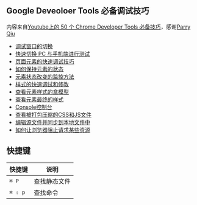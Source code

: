 ## Google Deveoloer Tools 必备调试技巧

内容来自[Youtube上的 50 个 Chrome Developer Tools 必备技巧](https://www.youtube.com/watch?v=xSrpjGSNqvI&list=PLXbU-2B80FvBhAYNx8qqx6gaNSKX9HlCm)，感谢[Parry Qiu](https://www.youtube.com/channel/UCTJl5ok3HDONqcOOavWbhtw)

* [调试窗口的切换](/tools/google-developer-tools/debug-window-switching.md)
* [快速切换 PC 与手机端进行测试](/tools/google-developer-tools/quickly-switch-between-pc-and-mobile-phone-mode.md)
* [页面元素的快速调试技巧](/tools/google-developer-tools/quick-debugging-techniques-for-page-elements.md)
* [如何保持元素的状态](/tools/google-developer-tools/how-to-keep-the-state-of-the-element.md)
* [元素状态改变的监控方法](/tools/google-developer-tools/monitoring-of-element-status-changes.md)
* [样式的快速调试和修改](/tools/google-developer-tools/quick-debugging-and-modification-of-styles.md)
* [查看元素样式的盒模型](/tools/google-developer-tools/check-element-style-box-model.md)
* [查看元素最终的样式](/tools/google-developer-tools/see-the-final-style-of-the-element.md)
* [Console控制台](/tools/google-developer-tools/console.md)
* [查看被打包压缩的CSS和JS文件](/tools/google-developer-tools/view-packed-css-and-js-files.md)
* [编辑源文件并同步到本地文件中](/tools/google-developer-tools/edit-source-files-and-sync-to-local-files.md)
* [如何让浏览器阻止请求某些资源](/tools/google-developer-tools/how-to-make-browsers-block-requests-for-certain-resources.md)

## 快捷键

| 快捷键 | 说明 |
| --- | --- |
| `⌘ P` | 查找静态文件 |
| `⌘ ⇧ p` | 查找命令 |

